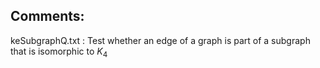 ## Comments:

 keSubgraphQ.txt : Test whether an edge of a graph is part of a subgraph that is isomorphic to $K_4$
